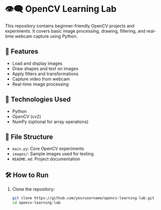 # 👁️‍🗨️ OpenCV Learning Lab

This repository contains beginner-friendly OpenCV projects and experiments. It covers basic image processing, drawing, filtering, and real-time webcam capture using Python.

## 🚀 Features

- Load and display images
- Draw shapes and text on images
- Apply filters and transformations
- Capture video from webcam
- Real-time image processing

## 🧠 Technologies Used

- Python
- OpenCV (cv2)
- NumPy (optional for array operations)

## 📁 File Structure

- `main.py`: Core OpenCV experiments
- `images/`: Sample images used for testing
- `README.md`: Project documentation

## 🛠️ How to Run

1. Clone the repository:
   ```bash
   git clone https://github.com/yourusername/opencv-learning-lab.git
   cd opencv-learning-lab
